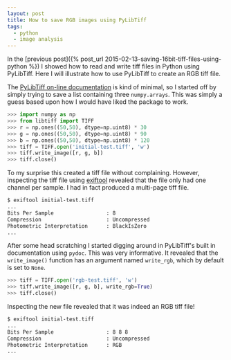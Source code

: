```yaml
---
layout: post
title: How to save RGB images using PyLibTiff
tags:
  - python
  - image analysis
---
```


In the [previous post]({% post_url
2015-02-13-saving-16bit-tiff-files-using-python %}) I showed how to read and
write tiff files in Python using PyLibTiff. Here I will illustrate how to use
PyLibTiff to create an RGB tiff file.

The [PyLibTiff on-line documentation](https://code.google.com/p/pylibtiff/) is
kind of minimal, so I started off by simply trying to save a list containing
three ``numpy.arrays``. This was simply a guess based upon how I would have
liked the package to work.

```python
>>> import numpy as np
>>> from libtiff import TIFF
>>> r = np.ones((50,50), dtype=np.uint8) * 30
>>> g = np.ones((50,50), dtype=np.uint8) * 90
>>> b = np.ones((50,50), dtype=np.uint8) * 120
>>> tiff = TIFF.open('initial-test.tiff', 'w')
>>> tiff.write_image([r, g, b])
>>> tiff.close()
```

To my surprise this created a tiff file without complaining. However,
inspecting the tiff file using
[exiftool](http://www.sno.phy.queensu.ca/~phil/exiftool/) revealed that the
file only had one channel per sample. I had in fact produced a multi-page tiff
file.

```bash
$ exiftool initial-test.tiff 
...
Bits Per Sample                 : 8
Compression                     : Uncompressed
Photometric Interpretation      : BlackIsZero
...
```

After some head scratching I started digging around in PyLibTiff's built in
documentation using ``pydoc``. This was very informative. It
revealed that the ``write_image()`` function has an argument named
``write_rgb``, which by default is set to ``None``.

```python
>>> tiff = TIFF.open('rgb-test.tiff', 'w')
>>> tiff.write_image([r, g, b], write_rgb=True)
>>> tiff.close()
```

Inspecting the new file revealed that it was indeed an RGB tiff file!

```bash
$ exiftool initial-test.tiff 
...
Bits Per Sample                 : 8 8 8
Compression                     : Uncompressed
Photometric Interpretation      : RGB
...
```

